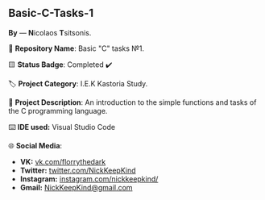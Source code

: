 ## Basic-C-Tasks-1

**By**  —  **N**icolaos **T**sitsonis.

📁 **Repository Name**: Basic "C" tasks №1.

🟨 **Status Badge**: Completed ✔️

🏷️ **Project Category**: I.E.K Kastoria Study.

📝 **Project Description**: An introduction to the simple functions and tasks of the C programming language.

⌨️ **IDE used:** Visual Studio Code

🌐 **Social Media**:

- **VK:** [vk.com/florrythedark](https://vk.com/florrythedark)
- **Twitter:** [twitter.com/NickKeepKind](https://twitter.com/NickKeepKind)
- **Instagram:** [instagram.com/nickkeepkind/](https://www.instagram.com/nickkeepkind/)
- **Gmail:** NickKeepKind@gmail.com
